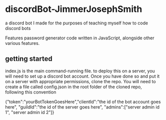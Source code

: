 # discordBot-JimmerJosephSmith
a discord bot I made for the purposes of teaching myself how to code discord bots

Features password generator code written in JavaScript, alongside other various features.

## getting started
index.js is the main command-running file. to deploy this on a server, you will need to set up a discord bot account. Once you have done so and put it on a server with appropriate permissions, clone the repo. You will need to create a file called config.json in the root folder of the cloned repo, following this convention

{"token":"yourBotTokenGoesHere","clientId":"the id of the bot account goes here", "guildId":"the id of the server goes here", "admins":["server admin id 1", "server admin id 2"]}
